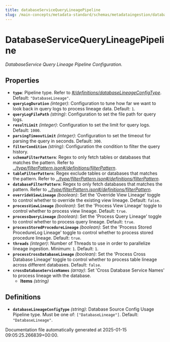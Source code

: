 ```yaml
---
title: databaseServiceQueryLineagePipeline
slug: /main-concepts/metadata-standard/schemas/metadataingestion/databaseservicequerylineagepipeline
---
```


# DatabaseServiceQueryLineagePipeline

*DatabaseService Query Lineage Pipeline Configuration.*

## Properties

- **`type`**: Pipeline type. Refer to *[#/definitions/databaseLineageConfigType](#definitions/databaseLineageConfigType)*. Default: `"DatabaseLineage"`.
- **`queryLogDuration`** *(integer)*: Configuration to tune how far we want to look back in query logs to process lineage data. Default: `1`.
- **`queryLogFilePath`** *(string)*: Configuration to set the file path for query logs.
- **`resultLimit`** *(integer)*: Configuration to set the limit for query logs. Default: `1000`.
- **`parsingTimeoutLimit`** *(integer)*: Configuration to set the timeout for parsing the query in seconds. Default: `300`.
- **`filterCondition`** *(string)*: Configuration the condition to filter the query history.
- **`schemaFilterPattern`**: Regex to only fetch tables or databases that matches the pattern. Refer to *[../type/filterPattern.json#/definitions/filterPattern](#/type/filterPattern.json#/definitions/filterPattern)*.
- **`tableFilterPattern`**: Regex exclude tables or databases that matches the pattern. Refer to *[../type/filterPattern.json#/definitions/filterPattern](#/type/filterPattern.json#/definitions/filterPattern)*.
- **`databaseFilterPattern`**: Regex to only fetch databases that matches the pattern. Refer to *[../type/filterPattern.json#/definitions/filterPattern](#/type/filterPattern.json#/definitions/filterPattern)*.
- **`overrideViewLineage`** *(boolean)*: Set the 'Override View Lineage' toggle to control whether to override the existing view lineage. Default: `false`.
- **`processViewLineage`** *(boolean)*: Set the 'Process View Lineage' toggle to control whether to process view lineage. Default: `true`.
- **`processQueryLineage`** *(boolean)*: Set the 'Process Query Lineage' toggle to control whether to process query lineage. Default: `true`.
- **`processStoredProcedureLineage`** *(boolean)*: Set the 'Process Stored ProcedureLog Lineage' toggle to control whether to process stored procedure lineage. Default: `true`.
- **`threads`** *(integer)*: Number of Threads to use in order to parallelize lineage ingestion. Minimum: `1`. Default: `1`.
- **`processCrossDatabaseLineage`** *(boolean)*: Set the 'Process Cross Database Lineage' toggle to control whether to process table lineage across different databases. Default: `false`.
- **`crossDatabaseServiceNames`** *(array)*: Set 'Cross Database Service Names' to process lineage with the database.
  - **Items** *(string)*
## Definitions

- **`databaseLineageConfigType`** *(string)*: Database Source Config Usage Pipeline type. Must be one of: `["DatabaseLineage"]`. Default: `"DatabaseLineage"`.


Documentation file automatically generated at 2025-01-15 09:05:25.266839+00:00.
